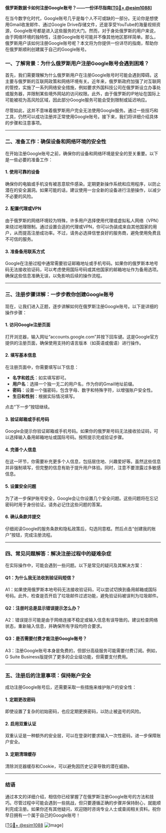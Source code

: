 **俄罗斯数据卡如何注册Google账号？——一份详尽指南[[TG💪+ @esim1088](https://t.me/s/esim1088)]**

在当今数字化时代，Google账号几乎是每个人不可或缺的一部分。无论你是想使用Gmail收发邮件、通过Google Drive存储文件，还是享受YouTube的海量视频资源，Google账号都是进入这些服务的大门。然而，对于身处俄罗斯的用户来说，由于网络环境的独特性，注册Google账号可能并不像其他地区那样简单。那么，俄罗斯用户该如何注册Google账号呢？本文将为你提供一份详尽的指南，帮助你在俄罗斯顺利创建属于自己的Google账号。

### **一、了解背景：为什么俄罗斯用户注册Google账号会遇到困难？**

首先，我们需要理解为什么俄罗斯用户在注册Google账号时可能会遇到障碍。这主要与俄罗斯的互联网政策和网络环境有关。近年来，俄罗斯政府加强了对互联网的管控，实施了一系列网络安全措施，例如要求外国科技公司在俄罗斯设立办事处或服务器，并限制某些境外网站的访问权限。此外，由于俄罗斯的IP地址在国际上可能被视为高风险区域，因此部分Google服务可能会受到限制或延迟响应。

尽管如此，这并不意味着俄罗斯用户完全无法使用Google服务。通过一些技巧和工具，仍然可以成功注册并正常使用Google账号。接下来，我们将详细介绍具体的步骤和注意事项。

---

### **二、准备工作：确保设备和网络环境的安全性**

在开始注册Google账号之前，确保你的设备和网络环境是安全的至关重要。以下是一些必要的准备工作：

#### **1. 使用可靠的设备**
确保你的电脑或手机没有被恶意软件感染。定期更新操作系统和应用程序，以防止潜在的安全漏洞。如果可能的话，建议使用一台全新的设备进行注册操作，以减少不必要的风险。

#### **2. 配置代理或VPN**
由于俄罗斯的网络环境较为特殊，许多用户选择使用代理或虚拟私人网络（VPN）来绕过地理限制。通过设置合适的代理或VPN，你可以伪装成来自其他国家的用户，从而提高注册成功率。不过，请务必选择信誉良好的服务商，避免使用免费且不可信的服务。

#### **3. 准备备用联系方式**
Google在注册过程中通常需要验证邮箱地址或手机号码。如果你的俄罗斯本地号码无法接收验证码，可以考虑使用国际号码或其他国家的邮箱地址作为备用选项。确保这些信息准确无误，以免影响后续的操作流程。

---

### **三、注册步骤详解：一步步教你创建Google账号**

现在，让我们进入正题，逐步讲解如何在俄罗斯注册Google账号。以下是详细的操作步骤：

#### **1. 访问Google注册页面**
打开浏览器，输入网址“accounts.google.com”并按下回车键。这是Google官方提供的注册页面，确保使用支持的语言版本（如英语或俄语）进行操作。

#### **2. 填写基本信息**
在注册页面中，你需要填写以下信息：
- **名字和姓氏**：如实填写即可。
- **用户名**：选择一个独一无二的用户名，作为你的Gmail地址前缀。
- **密码**：设置一个强密码，包含字母、数字和特殊字符，以增强账户安全性。
- **生日和性别**：根据实际情况填写。

点击“下一步”按钮继续。

#### **3. 验证邮箱或手机号码**
Google会提示你验证邮箱或手机号码。如果你的俄罗斯号码无法接收验证码，可以选择输入备用邮箱地址或国际号码。按照提示完成验证步骤。

#### **4. 完善个人信息**
在这一环节，你需要补充更多个人信息，包括居住地、兴趣爱好等。虽然这些信息并非强制填写，但完整的信息有助于提升用户体验。同时，注意不要泄露过多敏感信息。

#### **5. 设置安全问题**
为了进一步保护账号安全，Google会让你设置几个安全问题。这些问题将在忘记密码时用于身份验证。请务必记住这些问题的答案。

#### **6. 确认条款并提交**
仔细阅读Google的服务条款和隐私政策后，勾选同意框。然后点击“创建我的账户”按钮，完成注册流程。

---

### **四、常见问题解答：解决注册过程中的疑难杂症**

在实际操作中，可能会遇到一些问题。以下是常见的疑问及其解决方案：

#### **Q1：为什么我无法收到验证码短信？**
A1：如果使用俄罗斯本地号码无法接收验证码，可以尝试切换到备用邮箱或国际号码。此外，检查是否开启了垃圾邮件过滤功能，避免验证码被误判为垃圾邮件。

#### **Q2：注册时总是显示错误提示怎么办？**
A2：错误提示可能是由于网络连接不稳定或输入信息有误导致的。建议检查网络状态，重新输入信息，并确保所有字段均符合要求。

#### **Q3：是否需要付费才能注册Google账号？**
A3：注册Google账号本身是免费的，但部分高级服务可能需要付费订阅。例如，G Suite Business版提供了更多的企业级功能，但需要支付费用。

---

### **五、注册后的注意事项：保持账户安全**

成功注册Google账号后，还需要采取一些措施来维护账户的安全性：

#### **1. 定期更改密码**
即使设置了复杂的初始密码，也应定期更换密码，以防止被盗号的风险。

#### **2. 启用双重认证**
双重认证是一种额外的安全层，可以在登录时要求输入一次性密码，进一步保障账户安全。

#### **3. 定期清理缓存**
清除浏览器缓存和Cookie，可以避免因历史记录导致的潜在威胁。

---

### **结语**

通过本文的详细介绍，相信你已经掌握了在俄罗斯注册Google账号的方法和技巧。尽管过程中可能会遇到一些挑战，但只要遵循正确的步骤并保持耐心，就能顺利完成注册。如果你还有其他疑问，欢迎随时咨询专业人士或查阅相关资料。祝你早日拥有一个属于自己的Google账号！

[[TG💪+ @esim1088](https://t.me/s/esim1088) ![Image](https://i.postimg.cc/4NQfJmqS/Snipaste-2025-05-13-00-14-12.png)]